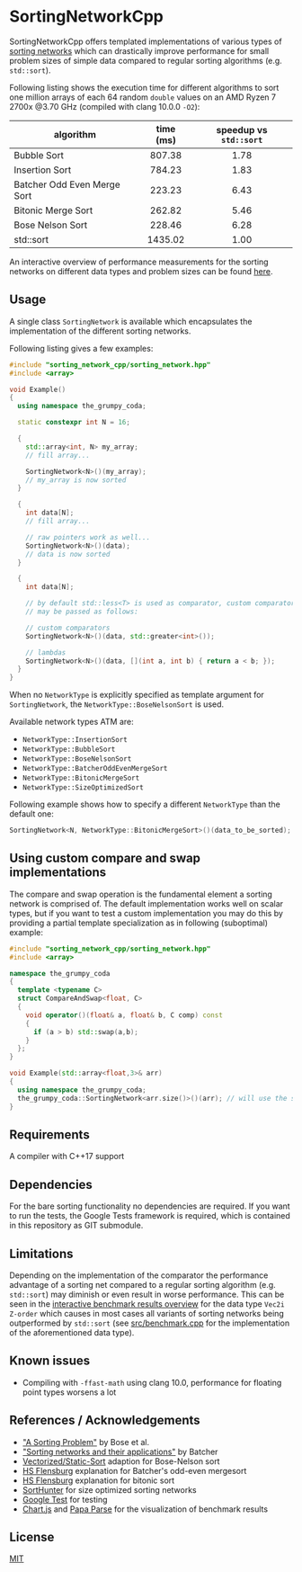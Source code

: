 # SortingNetworkCpp

SortingNetworkCpp offers templated implementations of various types of [sorting networks](https://en.wikipedia.org/wiki/Sorting_network) which can drastically improve performance for small problem sizes of simple data compared to regular sorting algorithms (e.g. `std::sort`).

Following listing shows the execution time for different algorithms to sort one million arrays of each 64 random `double` values on an AMD Ryzen 7 2700x @3.70 GHz (compiled with clang 10.0.0 `-O2`):

| algorithm                   | time (ms) | speedup vs `std::sort` |
|-----------------------------| :-------: | :--------------------: |
| Bubble Sort                 |  807.38   |          1.78          |
| Insertion Sort              |  784.23   |          1.83          |
| Batcher Odd Even Merge Sort |  223.23   |          6.43          |
| Bitonic Merge Sort          |  262.82   |          5.46          |
| Bose Nelson Sort            |  228.46   |          6.28          |
| std::sort                   |  1435.02  |          1.00          |

An interactive overview of performance measurements for the sorting networks on different data types and problem sizes can be found [here](https://raw.githack.com/TheGrumpyCoda/SortingNetworkCpp/master/doc/data_explorer.htm).

## Usage

A single class `SortingNetwork` is available which encapsulates the implementation of the different sorting networks.

Following listing gives a few examples:

```cpp
#include "sorting_network_cpp/sorting_network.hpp"
#include <array>

void Example()
{
  using namespace the_grumpy_coda;

  static constexpr int N = 16;

  {
    std::array<int, N> my_array;
    // fill array...

    SortingNetwork<N>()(my_array);
    // my_array is now sorted
  }

  {
    int data[N];
    // fill array...

    // raw pointers work as well...
    SortingNetwork<N>()(data);
    // data is now sorted
  }

  {
    int data[N];

    // by default std::less<T> is used as comparator, custom comparators
    // may be passed as follows:

    // custom comparators
    SortingNetwork<N>()(data, std::greater<int>());

    // lambdas
    SortingNetwork<N>()(data, [](int a, int b) { return a < b; });
  }
}
```

When no `NetworkType` is explicitly specified as template argument for `SortingNetwork`, the `NetworkType::BoseNelsonSort` is used.

Available network types ATM are:
* `NetworkType::InsertionSort`
* `NetworkType::BubbleSort`
* `NetworkType::BoseNelsonSort`
* `NetworkType::BatcherOddEvenMergeSort`
* `NetworkType::BitonicMergeSort`
* `NetworkType::SizeOptimizedSort`

Following example shows how to specify a different `NetworkType` than the default one:

```cpp
SortingNetwork<N, NetworkType::BitonicMergeSort>()(data_to_be_sorted);
```

## Using custom compare and swap implementations

The compare and swap operation is the fundamental element a sorting network is comprised of. The default implementation works well on scalar types, but if you want to test a custom implementation you may do this by providing a partial template specialization as in following (suboptimal) example:

```cpp
#include "sorting_network_cpp/sorting_network.hpp"
#include <array>

namespace the_grumpy_coda
{
  template <typename C>
  struct CompareAndSwap<float, C>
  {
    void operator()(float& a, float& b, C comp) const
    {
      if (a > b) std::swap(a,b);
    }
  };
}

void Example(std::array<float,3>& arr)
{
  using namespace the_grumpy_coda;
  the_grumpy_coda::SortingNetwork<arr.size()>()(arr); // will use the specialized CompareAndSwap implementation
}
```

## Requirements
A compiler with C++17 support

## Dependencies
For the bare sorting functionality no dependencies are required. If you want to run the tests, the Google Tests framework is required, which is contained in this repository as GIT submodule.

## Limitations
Depending on the implementation of the comparator the performance advantage of a sorting net compared to a regular sorting algorithm (e.g. `std::sort`) may diminish or even result in worse performance. This can be seen in the [interactive benchmark results overview](https://raw.githack.com/TheGrumpyCoda/SortingNetworkCpp/master/doc/data_explorer.htm) for the data type `Vec2i Z-order` which causes in most cases all variants of sorting networks being outperformed by `std::sort` (see [src/benchmark.cpp](src/benchmark.cpp) for the implementation of the aforementioned data type).

## Known issues
* Compiling with `-ffast-math` using clang 10.0, performance for floating point types worsens a lot

## References / Acknowledgements
* ["A Sorting Problem"](https://dl.acm.org/doi/pdf/10.1145/321119.321126) by Bose et al.
* ["Sorting networks and their applications"](https://core.ac.uk/download/pdf/192393620.pdf) by Batcher
* [Vectorized/Static-Sort](https://github.com/Vectorized/Static-Sort) adaption for Bose-Nelson sort
* [HS Flensburg](https://www.inf.hs-flensburg.de/lang/algorithmen/sortieren/networks/oemen.htm) explanation for Batcher's odd-even mergesort
* [HS Flensburg](https://www.inf.hs-flensburg.de/lang/algorithmen/sortieren/bitonic/oddn.htm) explanation for bitonic sort
* [SortHunter](https://github.com/bertdobbelaere/SorterHunter) for size optimized sorting networks
* [Google Test](https://github.com/google/googletest) for testing
* [Chart.js](https://www.chartjs.org/) and [Papa Parse](https://www.papaparse.com/) for the visualization of benchmark results

## License
[MIT](LICENSE)